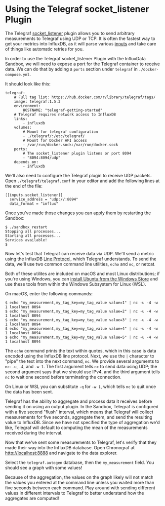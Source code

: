 # Using the Telegraf socket_listener Plugin

The Telegraf [socket_listener](https://github.com/influxdata/telegraf/tree/master/plugins/inputs/socket_listener) plugin allows you to send arbitrary measurements to Telegraf using UDP or TCP. It is often the fastest way to get your metrics into InfluxDB, as it will parse various [inputs](https://docs.influxdata.com/telegraf/v1.5/concepts/data_formats_input/) and take care of things like automatic retries for you.

In order to use the Telegraf socket_listener Plugin with the InfluxData Sandbox, we will need to expose a port for the Telegraf container to receive data. We can do that by adding a `ports` section under `telegraf` in `./docker-compose.yml`.

It should look like this:

```
telegraf:
    # Full tag list: https://hub.docker.com/r/library/telegraf/tags/
    image: telegraf:1.5.3
    environment:
        HOSTNAME: "telegraf-getting-started"
    # Telegraf requires network access to InfluxDB
    links:
        - influxdb
    volumes:
        # Mount for telegraf configuration
        - ./telegraf/:/etc/telegraf/
        # Mount for Docker API access
        - /var/run/docker.sock:/var/run/docker.sock
    ports:
        # The socket_listener plugin listens or port 8094
        - "8094:8094/udp"
    depends_on:
        - influxdb
```

We'll also need to configure the Telegraf plugin to receive UDP packets. Open `./telegraf/telegraf.conf` in your editor and add the following lines at the end of the file:

```
[[inputs.socket_listener]]
  service_address = "udp://:8094"
  data_format = "influx"
```

Once you've made those changes you can apply them by restarting the Sandbox:

```
$ ./sandbox restart
Stopping all processes...
Starting all processes...
Services available!
$
```

Now let's test that Telegraf can receive data via UDP. We'll send a metric using the InfluxDB [Line Protocol](https://docs.influxdata.com/influxdb/v1.5/write_protocols/line_protocol_tutorial/), which Telegraf understands. To send the data, we'll use two common command line utilities, `echo` and `nc`, or netcat.

Both of these utilites are included on macOS and most Linux distributions; if you're using Windows, you can [install Ubuntu from the Windows Store](https://www.microsoft.com/store/productId/9NBLGGH4MSV6) and use these tools from within the Windows Subsystem for Linux (WSL).

On macOS, enter the following commands:

```
$ echo "my_measurement,my_tag_key=my_tag_value value=1" | nc -u -4 -w 1 localhost 8094
$ echo "my_measurement,my_tag_key=my_tag_value value=2" | nc -u -4 -w 1 localhost 8094
$ echo "my_measurement,my_tag_key=my_tag_value value=3" | nc -u -4 -w 1 localhost 8094
$ echo "my_measurement,my_tag_key=my_tag_value value=4" | nc -u -4 -w 1 localhost 8094
$ echo "my_measurement,my_tag_key=my_tag_value value=5" | nc -u -4 -w 1 localhost 8094
```

The `echo` command prints the text within quotes, which in this case is data encoded using the InfluxDB line protocol. Next, we use  the `|` character to "pipe" the text into the next command, `nc`. We provide several arguments to `nc`: `-u`, `-4`, and `-w 1`. The first argument tells `nc` to send data using UDP; the second argument says that we should use IPv4, and the third argument tells `nc` to wait one second before terminating the connection.

On Linux or WSL you can substitute `-q` for `-w 1`, which tells `nc` to quit once the data has been sent.

Telegraf has the ability to aggregate and process data it receives before sending it on using an output plugin. In the Sandbox, Telegraf is configured with a five second "flush" interval, which means that Telegraf will collect measurements for five seconds, aggregate them, and send the resulting value to InfluxDB. Since we have not specified the type of aggregation we'd like, Telegraf will default to computing the mean of the measurements received during the interval.

Now that we've sent some measurements to Telegraf, let's verify that they made their way into the InfluxDB database. Open Chronograf at [http://localhost:8888](http://localhost:8888) and navigate to the data explorer.

Select the `telegraf.autogen` database, then the `my_measurement` field. You should see a graph with some values!

Because of the aggregation, the values on the graph likely will not match the values you entered at the command line unless you waited more than five seconds between each command. Play around with sending different values in different intervals to Telegraf to better understand how the aggregates are computed!
